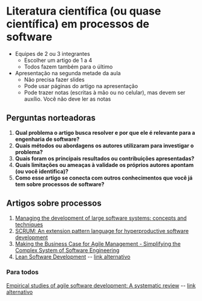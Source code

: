 # Literatura científica (ou quase científica) em processos de software

- Equipes de 2 ou 3 integrantes 
  - Escolher um artigo de 1 a 4
  - Todos fazem também para o último 
- Apresentação na segunda metade da aula
  - Não precisa fazer slides 
  - Pode usar páginas do artigo na apresentação 
  - Pode trazer notas (escritas à mão ou no celular), mas devem ser auxílio. Você não deve ler as notas 


## Perguntas norteadoras
1. **Qual problema o artigo busca resolver e por que ele é relevante para a engenharia de software?**
2. **Quais métodos ou abordagens os autores utilizaram para investigar o problema?**
3. **Quais foram os principais resultados ou contribuições apresentadas?**
4. **Quais limitações ou ameaças à validade os próprios autores apontam (ou você identifica)?**
5. **Como esse artigo se conecta com outros conhecimentos que você já tem sobre processos de software?**

## Artigos sobre processos

1. [Managing the development of large software systems: concepts and techniques](https://blog.jbrains.ca/assets/articles/royce1970.pdf)
2. [SCRUM: An extension pattern language for hyperproductive software development](https://d1wqtxts1xzle7.cloudfront.net/46314540/SCRUM_An_extension_pattern_language_for_20160607-32322-1fhkb9s-libre.pdf)
3. [Making the Business Case for Agile Management - Simplifying the Complex System of Software Engineering](https://citeseerx.ist.psu.edu/document?repid=rep1&type=pdf&doi=89f6b61ff21c8561f782210ac46d9f71806c6ea6)
4. [Lean Software Development](https://ieeexplore.ieee.org/abstract/document/4222727) -- [link alternativo](https://drive.google.com/file/d/1GRuxd3XI3-sTR4IN-Ew_9C9PxYl1CcuT/view?usp=sharing)


### Para todos

[Empirical studies of agile software development: A systematic review](https://www.sciencedirect.com/science/article/abs/pii/S0950584908000256)  -- [link alternativo](https://www.ttcenter.ir/ArticleFiles/ENARTICLE/3362.pdf)
